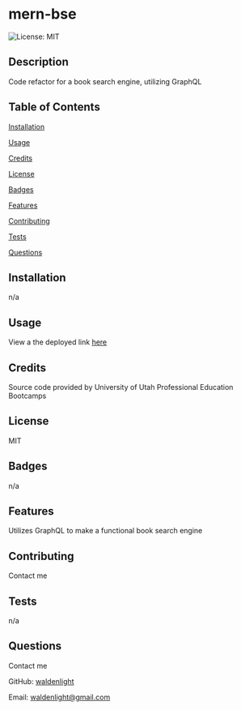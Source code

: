 # mern-bse
![License: MIT](https://img.shields.io/badge/License-MIT-yellow.svg)
## Description
Code refactor for a book search engine, utilizing GraphQL
## Table of Contents
[Installation](#installation)

[Usage](#usage)

[Credits](#credits)

[License](#license)

[Badges](#badges)

[Features](#features)

[Contributing](#contributing)

[Tests](#tests)

[Questions](#questions)
## Installation
n/a
## Usage
View a the deployed link [here](https://mern-bse.herokuapp.com/)
## Credits
Source code provided by University of Utah Professional Education Bootcamps
## License
MIT
## Badges
n/a
## Features
Utilizes GraphQL to make a functional book search engine
## Contributing
Contact me
## Tests
n/a
## Questions
Contact me

GitHub: [waldenlight](https://github.com/waldenlight)

Email: waldenlight@gmail.com